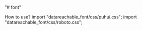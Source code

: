 "# font" 

How to use?
import "datareachable_font/css/puhui.css";
import "datareachable_font/css/roboto.css";
